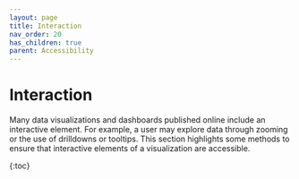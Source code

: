 ```yaml
---
layout: page
title: Interaction
nav_order: 20
has_children: true
parent: Accessibility
---
```


# Interaction

Many data visualizations and dashboards published online include an interactive element. For example, a user may explore data through zooming or the use of drilldowns or tooltips. This section highlights some methods to ensure that interactive elements of a visualization are accessible. 

{:toc}